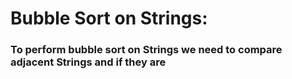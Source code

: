 # Bubble Sort on Strings:
### To perform bubble sort on Strings we need to compare adjacent Strings and if they are 
 
